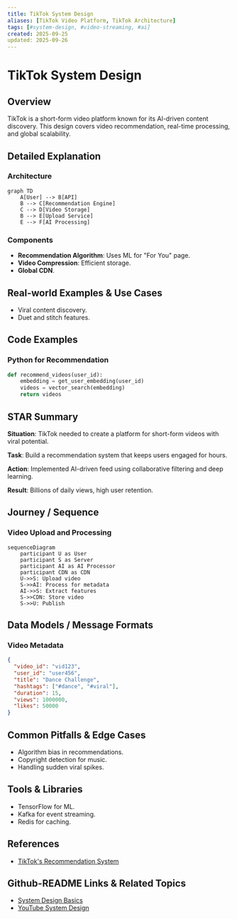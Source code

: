 ```yaml
---
title: TikTok System Design
aliases: [TikTok Video Platform, TikTok Architecture]
tags: [#system-design, #video-streaming, #ai]
created: 2025-09-25
updated: 2025-09-26
---
```


# TikTok System Design

## Overview

TikTok is a short-form video platform known for its AI-driven content discovery. This design covers video recommendation, real-time processing, and global scalability.

## Detailed Explanation

### Architecture

```mermaid
graph TD
    A[User] --> B[API]
    B --> C[Recommendation Engine]
    C --> D[Video Storage]
    B --> E[Upload Service]
    E --> F[AI Processing]
```

### Components

- **Recommendation Algorithm**: Uses ML for "For You" page.
- **Video Compression**: Efficient storage.
- **Global CDN**.

## Real-world Examples & Use Cases

- Viral content discovery.
- Duet and stitch features.

## Code Examples

### Python for Recommendation

```python
def recommend_videos(user_id):
    embedding = get_user_embedding(user_id)
    videos = vector_search(embedding)
    return videos
```

## STAR Summary

**Situation**: TikTok needed to create a platform for short-form videos with viral potential.

**Task**: Build a recommendation system that keeps users engaged for hours.

**Action**: Implemented AI-driven feed using collaborative filtering and deep learning.

**Result**: Billions of daily views, high user retention.

## Journey / Sequence

### Video Upload and Processing

```mermaid
sequenceDiagram
    participant U as User
    participant S as Server
    participant AI as AI Processor
    participant CDN as CDN
    U->>S: Upload video
    S->>AI: Process for metadata
    AI->>S: Extract features
    S->>CDN: Store video
    S->>U: Publish
```

## Data Models / Message Formats

### Video Metadata

```json
{
  "video_id": "vid123",
  "user_id": "user456",
  "title": "Dance Challenge",
  "hashtags": ["#dance", "#viral"],
  "duration": 15,
  "views": 1000000,
  "likes": 50000
}
```

## Common Pitfalls & Edge Cases

- Algorithm bias in recommendations.
- Copyright detection for music.
- Handling sudden viral spikes.

## Tools & Libraries

- TensorFlow for ML.
- Kafka for event streaming.
- Redis for caching.

## References

- [TikTok's Recommendation System](https://example.com/tiktok-rec)

## Github-README Links & Related Topics

- [System Design Basics](system-design-basics/README.md)
- [YouTube System Design](youtube-system-design/README.md)